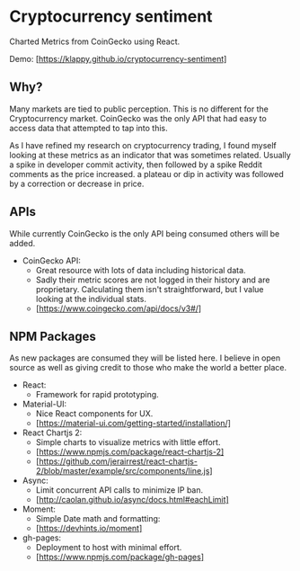 # Cryptocurrency sentiment
Charted Metrics from CoinGecko using React.

Demo: [https://klappy.github.io/cryptocurrency-sentiment]

## Why?
Many markets are tied to public perception. This is no different for the Cryptocurrency market. CoinGecko was the only API that had easy to access data that attempted to tap into this.

As I have refined my research on cryptocurrency trading, I found myself looking at these metrics as an indicator that was sometimes related. Usually a spike in developer commit activity, then followed by a spike Reddit comments as the price increased. a plateau or dip in activity was followed by a correction or decrease in price.

## APIs
While currently CoinGecko is the only API being consumed others will be added.

- CoinGecko API:
  - Great resource with lots of data including historical data.
  - Sadly their metric scores are not logged in their history and are proprietary. Calculating them isn't straightforward, but I value looking at the individual stats.
  - [https://www.coingecko.com/api/docs/v3#/]

## NPM Packages
As new packages are consumed they will be listed here. I believe in open source as well as giving credit to those who make the world a better place.

- React:
  - Framework for rapid prototyping.
- Material-UI:
  - Nice React components for UX.
  - [https://material-ui.com/getting-started/installation/]
- React Chartjs 2:
  - Simple charts to visualize metrics with little effort.
  - [https://www.npmjs.com/package/react-chartjs-2]
  - [https://github.com/jerairrest/react-chartjs-2/blob/master/example/src/components/line.js]
- Async:
  - Limit concurrent API calls to minimize IP ban.
  -  [http://caolan.github.io/async/docs.html#eachLimit]
- Moment:
  - Simple Date math and formatting:
  - [https://devhints.io/moment]
- gh-pages:
  - Deployment to host with minimal effort.
  -  [https://www.npmjs.com/package/gh-pages]
